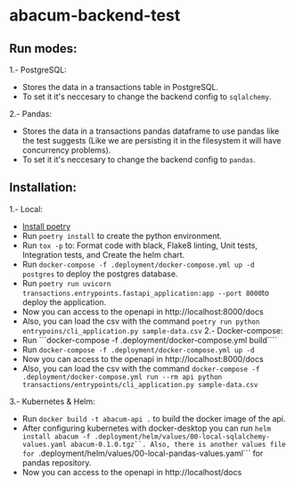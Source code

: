 # abacum-backend-test

## Run modes:
1.- PostgreSQL:
- Stores the data in a transactions table in PostgreSQL.
- To set it it's neccesary to change the backend config to ```sqlalchemy```.

2.- Pandas:
- Stores the data in a transactions pandas dataframe to use pandas like the test suggests (Like we are persisting it in the filesystem it will have concurrency problems).
- To set it it's neccesary to change the backend config to ```pandas```.

## Installation:

1.- Local:
- [Install poetry](https://python-poetry.org/docs/)
- Run ```poetry install``` to create the python environment.
- Run ```tox -p``` to: Format code with black, Flake8 linting, Unit tests, Integration tests, and Create the helm chart.
- Run ```docker-compose -f .deployment/docker-compose.yml up -d postgres``` to deploy the postgres database.
- Run ```poetry run uvicorn transactions.entrypoints.fastapi_application:app --port 8000```to deploy the application.
- Now you can access to the openapi in http://localhost:8000/docs
- Also, you can load the csv with the command ```poetry run python entrypoins/cli_application.py sample-data.csv``` 
2.- Docker-compose:
- Run ```docker-compose -f .deployment/docker-compose.yml build````
- Run ```docker-compose -f .deployment/docker-compose.yml up -d```
- Now you can access to the openapi in http://localhost:8000/docs
- Also, you can load the csv with the command ```docker-compose -f .deployment/docker-compose.yml run --rm api python transactions/entrypoints/cli_application.py sample-data.csv``` 


3.- Kubernetes & Helm:
- Run ```docker build -t abacum-api .``` to build the docker image of the api.
- After configuring kubernetes with docker-desktop you can run  ```helm install abacum -f .deployment/helm/values/00-local-sqlalchemy-values.yaml abacum-0.1.0.tgz``. Also, there is another values file for ```.deployment/helm/values/00-local-pandas-values.yaml``` for pandas repository.
- Now you can access to the openapi in http://localhost/docs

